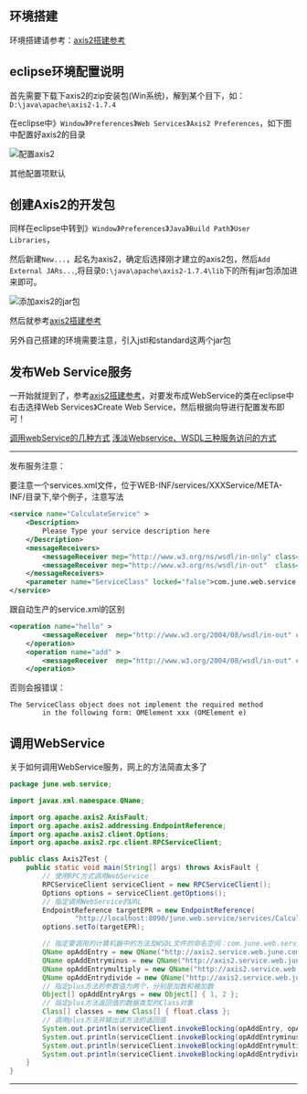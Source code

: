 ## 环境搭建

环境搭建请参考：[axis2搭建参考]

## eclipse环境配置说明

首先需要下载下axis2的zip安装包(Win系统)，解到某个目下，如：`D:\java\apache\axis2-1.7.4`

在eclipse中》`Window`》`Preferences`》`Web Services`》`Axis2 Preferences`，如下图中配置好axis2的目录

![配置axis2](http://note.youdao.com/yws/api/personal/file/865F5316594C415287F2E35B3AE1551C?method=download&shareKey=0f46c5ab0498f048a94afa4988839820)

其他配置项默认

## 创建Axis2的开发包

同样在eclipse中转到》`Window`》`Preferences`》`Java`》`Build Path`》`User Libraries`，

然后新建`New...`，起名为axis2，确定后选择刚才建立的axis2包，然后`Add External JARs...`,将目录`D:\java\apache\axis2-1.7.4\lib`下的所有jar包添加进来即可。

![添加axis2的jar包](http://note.youdao.com/yws/api/personal/file/3BB6140F632144D28BD2BAB314C52DFB?method=download&shareKey=886423bbf3e62226e966dbd77b98be6c)

然后就参考[axis2搭建参考]

另外自己搭建的环境需要注意，引入jstl和standard这两个jar包


## 发布Web Service服务

一开始就提到了，参考[axis2搭建参考]，对要发布成WebService的类在eclipse中右击选择Web Services》Create Web Service，然后根据向导进行配置发布即可！

[调用webService的几种方式](http://blog.csdn.net/u011165335/article/details/51345224)
[浅淡Webservice、WSDL三种服务访问的方式](http://www.tuicool.com/articles/YbMfie)

----
发布服务注意：

要注意一个services.xml文件，位于WEB-INF/services/XXXService/META-INF/目录下,举个例子，注意写法

```xml
<service name="CalculateService" >
	<Description>
		Please Type your service description here
	</Description>
	<messageReceivers>
		<messageReceiver mep="http://www.w3.org/ns/wsdl/in-only" class="org.apache.axis2.rpc.receivers.RPCInOnlyMessageReceiver" />
		<messageReceiver mep="http://www.w3.org/ns/wsdl/in-out"  class="org.apache.axis2.rpc.receivers.RPCMessageReceiver"/>
	</messageReceivers>
	<parameter name="ServiceClass" locked="false">com.june.web.service.axis2.CalculateService</parameter>
</service>
```
跟自动生产的service.xml的区别

```xml
<operation name="hello" >
        <messageReceiver  mep="http://www.w3.org/2004/08/wsdl/in-out" class="org.apache.axis2.rpc.receivers.RPCMessageReceiver" />
    </operation>
    <operation name="add" >
        <messageReceiver  mep="http://www.w3.org/2004/08/wsdl/in-out" class="org.apache.axis2.rpc.receivers.RPCMessageReceiver" />
    </operation>
```

否则会报错误：

	The ServiceClass object does not implement the required method 
	        in the following form: OMElement xxx (OMElement e)

## 调用WebService

关于如何调用WebService服务，网上的方法简直太多了
```java
package june.web.service;

import javax.xml.namespace.QName;

import org.apache.axis2.AxisFault;
import org.apache.axis2.addressing.EndpointReference;
import org.apache.axis2.client.Options;
import org.apache.axis2.rpc.client.RPCServiceClient;

public class Axis2Test {
	public static void main(String[] args) throws AxisFault {
		// 使用RPC方式调用WebService
		RPCServiceClient serviceClient = new RPCServiceClient();
		Options options = serviceClient.getOptions();
		// 指定调用WebService的URL
		EndpointReference targetEPR = new EndpointReference(
				"http://localhost:8090/june.web.service/services/CalculateService");
		options.setTo(targetEPR);

		// 指定要调用的计算机器中的方法及WSDL文件的命名空间：com.june.web.service。
		QName opAddEntry = new QName("http://axis2.service.web.june.com", "plus");// 加法
		QName opAddEntryminus = new QName("http://axis2.service.web.june.com", "minus");// 减法
		QName opAddEntrymultiply = new QName("http://axis2.service.web.june.com", "multiply");// 乘法
		QName opAddEntrydivide = new QName("http://axis2.service.web.june.com", "divide");// 除法
		// 指定plus方法的参数值为两个，分别是加数和被加数
		Object[] opAddEntryArgs = new Object[] { 1, 2 };
		// 指定plus方法返回值的数据类型的Class对象
		Class[] classes = new Class[] { float.class };
		// 调用plus方法并输出该方法的返回值
		System.out.println(serviceClient.invokeBlocking(opAddEntry, opAddEntryArgs, classes)[0]);
		System.out.println(serviceClient.invokeBlocking(opAddEntryminus, opAddEntryArgs, classes)[0]);
		System.out.println(serviceClient.invokeBlocking(opAddEntrymultiply, opAddEntryArgs, classes)[0]);
		System.out.println(serviceClient.invokeBlocking(opAddEntrydivide, opAddEntryArgs, classes)[0]);
	}
}

```
----
[axis2搭建参考]:http://note.youdao.com/share/?id=816314845b424e33a8ed6576011c85dc&type=note#/ '参考这里搭建axis2的开发环境'